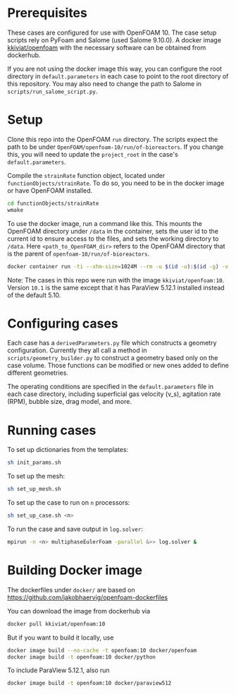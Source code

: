# Prerequisites
These cases are configured for use with OpenFOAM 10. The case setup scripts rely on PyFoam and Salome (used Salome 9.10.0). A docker image [kkiviat/openfoam](https://hub.docker.com/r/kkiviat/openfoam) with the necessary software can be obtained from dockerhub.

If you are not using the docker image this way, you can configure the root directory in `default.parameters` in each case to point to the root directory of this repository. You may also need to change the path to Salome in `scripts/run_salome_script.py`.

# Setup
Clone this repo into the OpenFOAM `run` directory. The scripts expect the path to be under `OpenFOAM/openfoam-10/run/of-bioreactors`. If you change this, you will need to update the `project_root`  in the case's `default.parameters`.

Compile the `strainRate` function object, located under `functionObjects/strainRate`. To do so, you need to be in the docker image or have OpenFOAM installed.

```sh
cd functionObjects/strainRate
wmake
```

To use the docker image, run a command like this. This mounts the OpenFOAM directory under `/data` in the container, sets the user id to the current id to ensure access to the files, and sets the working directory to `/data`. Here `<path_to_OpenFOAM_dir>` refers to the OpenFOAM directory that is the parent of `openfoam-10/run/of-bioreactors`.

```sh
docker container run -ti --shm-size=1024M --rm -u $(id -u):$(id -g) -v <path_to_OpenFOAM_dir>:/data:z -w /data kkiviat/openfoam:10 bash
```

Note: The cases in this repo were run with the image `kkiviat/openfoam:10`. Version `10.1` is the same except that it has ParaView 5.12.1 installed instead of the default 5.10.

# Configuring cases
Each case has a `derivedParameters.py` file which constructs a geometry configuration. Currently they all call a method in `scripts/geometry_builder.py` to construct a geometry based only on the case volume. Those functions can be modified or new ones added to define different geometries.

The operating conditions are specified in the `default.parameters` file in each case directory, including superficial gas velocity (v_s), agitation rate (RPM), bubble size, drag model, and more.

# Running cases
To set up dictionaries from the templates:
```sh
sh init_params.sh
```

To set up the mesh:
```sh
sh set_up_mesh.sh
```

To set up the case to run on `n` processors:
```sh
sh set_up_case.sh <n>
```

To run the case and save output in `log.solver`:
```sh
mpirun -n <n> multiphaseEulerFoam -parallel &>> log.solver &
```

# Building Docker image

The dockerfiles under `docker/` are based on https://github.com/jakobhaervig/openfoam-dockerfiles

You can download the image from dockerhub via
```sh
docker pull kkiviat/openfoam:10
```

But if you want to build it locally, use
```sh
docker image build --no-cache -t openfoam:10 docker/openfoam
docker image build -t openfoam:10 docker/python
```

To include ParaView 5.12.1, also run
```sh
docker image build -t openfoam:10 docker/paraview512
```
